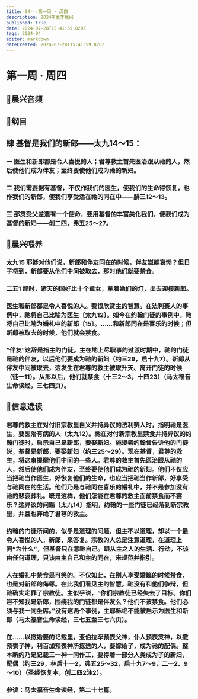 ```yaml
---
title: 04---第一周 · 周四
description: 2024年夏季晨兴
published: true
date: 2024-07-28T15:41:59.820Z
tags: 2024-04
editor: markdown
dateCreated: 2024-07-28T15:41:59.820Z
---
```


# 第一周 · 周四

## 🎵晨兴音频

## 📖纲目

## **肆    基督是我们的新郎——太九14～15：**

### 一    医生和新郎都是令人喜悦的人；君尊救主首先医治跟从祂的人，然后使他们成为伴友；至终要使他们成为祂的新妇。

### 二    我们需要据有基督，不仅作我们的医生，使我们的生命得恢复，也作我们的新郎，使我们享受活在祂的同在中——腓三12～13。

### 三    那灵受父差遣有一个使命，要用基督的丰富美化我们，使我们成为基督的新妇——创二四，弗五25～27。

## 📖晨兴喂养

### 太九15    耶稣对他们说，新郎和伴友同在的时候，伴友岂能哀恸？但日子将到，新郎要从他们中间被取去，那时他们就要禁食。

### 二五1    那时，诸天的国好比十个童女，拿着她们的灯，出去迎接新郎。

### 医生和新郎都是令人喜悦的人。我很欣赏主的智慧。在法利赛人的事例中，祂将自己比喻为医生〔太九12〕。如今在约翰门徒的事例中，祂将自己比喻为婚礼中的新郎〔15〕。……和新郎同在是喜乐的时候；但新郎被取去的时候，他们就会禁食。

### “伴友”这辞是指主的门徒。主在地上尽职事的过渡时期中，祂的门徒是祂的伴友，以后他们要成为祂的新妇（约三29，启十九7）。新郎从伴友中间被取去，这发生在君尊的救主被取升天、离开门徒的时候（徒一11）。从那以后，他们就禁食（十三2～3，十四23）（马太福音生命读经，三七四页）。

## 📖信息选读

### 君尊的救主在对付旧宗教里自义并持异议的法利赛人时，指明祂是医生，要医治有病的人（太九12）。祂在对付新宗教里禁食并持异议的约翰门徒时，启示自己是新郎，要娶新妇。施浸者约翰曾告诉他的门徒说，基督是新郎，要娶新妇（约三25～29）。现在基督，君尊的救主，将这事提醒他们中间的一些人。君尊的救主首先医治跟从祂的人，然后使他们成为伴友，至终要使他们成为祂的新妇。他们不仅应当把祂当作医生，好恢复他们的生命，也应当把祂当作新郎，好享受与祂同在的生活。他们乃是与祂同在喜乐的婚礼中，并不是参加没有祂的悲哀葬礼。既是这样，他们怎能在君尊的救主面前禁食而不宴乐？这异议的问题〔太九14〕指明，约翰的一些门徒已经落到新宗教里，并且也弃绝了君尊的救主。

### 约翰的门徒所问的，似乎是道理的问题，但主不以道理，却以一个最令人喜悦的人，新郎，来答复。宗教的人总是注意道理，在道理上问“为什么”，但基督只在意祂自己。跟从主之人的生活、行动，不该由任何道理，只该由主自己和主的同在，来规范并指引。

### 人在婚礼中禁食是可笑的。不仅如此，在别人享受婚筵的时候禁食，也是对新郎的侮辱。在此我们看见主的智慧。祂没有和他们争辩，但祂确实定罪了宗教徒。主似乎说，“你们宗教徒已经失去了目标。你们岂不知我是新郎，围绕我的门徒都是伴友么？他们不该禁食。他们必须与我一同坐席。”没有这两个事例，主耶稣绝不能被启示为医生和新郎（马太福音生命读经，三七五至三七六页）。

### 在……以撒婚娶的记载里，亚伯拉罕预表父神，仆人预表灵神，以撒预表子神，利百加预表神所拣选的人，要嫁给子，成为祂的配偶。整本新约乃是记载三一神一同作工，要得着一部分人类成为子的新妇，配偶（约三29，林后十一2，弗五25～32，启十九7～9，二一2、9～10）（圣经恢复本，创二四2注2）。

### 参读：马太福音生命读经，第二十七篇。

<!-- Google tag (gtag.js) -->

<script async src="https://www.googletagmanager.com/gtag/js?id=G-1P8709Z16T"></script>
<script>
  window.dataLayer = window.dataLayer || [];
  function gtag(){dataLayer.push(arguments);}
  gtag('js', new Date());

  gtag('config', 'G-1P8709Z16T');
</script>